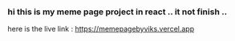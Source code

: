 ### hi this is my meme page project in react .. it not finish .. 

here is the live link : https://memepagebyviks.vercel.app 
